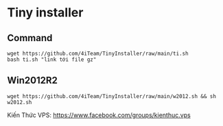 # Tiny installer

## Command

```console
wget https://github.com/4iTeam/TinyInstaller/raw/main/ti.sh
bash ti.sh "link tới file gz"
```
## Win2012R2
```console
wget https://github.com/4iTeam/TinyInstaller/raw/main/w2012.sh && sh w2012.sh
```


Kiến Thức VPS: https://www.facebook.com/groups/kienthuc.vps


